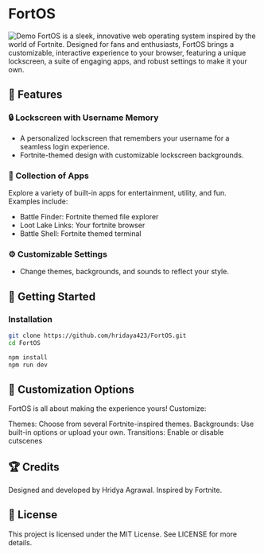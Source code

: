 # FortOS

![Demo](https://cloud-7yjp7vvjt-hack-club-bot.vercel.app/0cover.png)
FortOS is a sleek, innovative web operating system inspired by the world of Fortnite. Designed for fans and enthusiasts, FortOS brings a customizable, interactive experience to your browser, featuring a unique lockscreen, a suite of engaging apps, and robust settings to make it your own.

## 🌟 Features
### 🔒 Lockscreen with Username Memory
- A personalized lockscreen that remembers your username for a seamless login experience.
- Fortnite-themed design with customizable lockscreen backgrounds.
### 📱 Collection of Apps
Explore a variety of built-in apps for entertainment, utility, and fun.
Examples include:
- Battle Finder: Fortnite themed file explorer
- Loot Lake Links: Your fortnite browser
- Battle Shell: Fortnite themed terminal

### ⚙️ Customizable Settings
- Change themes, backgrounds, and sounds to reflect your style.

## 🚀 Getting Started
### Installation
```bash
git clone https://github.com/hridaya423/FortOS.git
cd FortOS

npm install
npm run dev
```
## 🎨 Customization Options
FortOS is all about making the experience yours! Customize:

Themes: Choose from several Fortnite-inspired themes.
Backgrounds: Use built-in options or upload your own.
Transitions: Enable or disable cutscenes

## 🏆 Credits
Designed and developed by Hridya Agrawal.
Inspired by Fortnite.
## 📄 License
This project is licensed under the MIT License. See LICENSE for more details.
